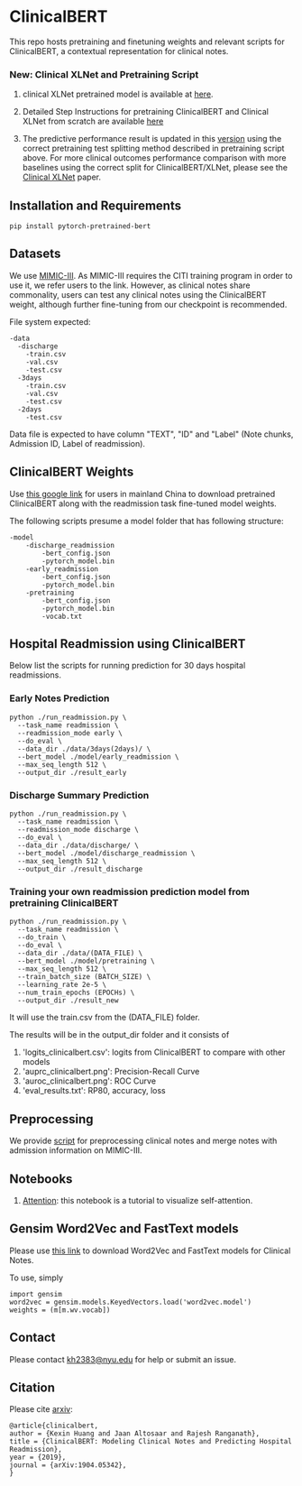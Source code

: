 # ClinicalBERT

This repo hosts pretraining and finetuning weights and relevant scripts for ClinicalBERT, a contextual representation for clinical notes. 

### New: Clinical XLNet and Pretraining Script
1. clinical XLNet pretrained model is available at [here](https://github.com/kexinhuang12345/clinicalXLNet).

2. Detailed Step Instructions for pretraining ClinicalBERT and Clinical XLNet from scratch are available [here](https://github.com/kexinhuang12345/clinicalBERT/blob/master/notebook/pretrain.ipynb)

3. The predictive performance result is updated in this [version](https://www.kexinhuang.com/s/main.pdf) using the correct pretraining test splitting method described in pretraining script above. For more clinical outcomes performance comparison with more baselines using the correct split for ClinicalBERT/XLNet, please see the [Clinical XLNet](https://arxiv.org/abs/1912.11975) paper.

## Installation and Requirements

```
pip install pytorch-pretrained-bert
```

## Datasets

We use [MIMIC-III](https://mimic.physionet.org/about/mimic/). As MIMIC-III requires the CITI training program in order to use it, we refer users to the link. However, as clinical notes share commonality, users can test any clinical notes using the ClinicalBERT weight, although further fine-tuning from our checkpoint is recommended. 

File system expected:

```
-data
  -discharge
    -train.csv
    -val.csv
    -test.csv
  -3days
    -train.csv
    -val.csv
    -test.csv
  -2days
    -test.csv
```
Data file is expected to have column "TEXT", "ID" and "Label" (Note chunks, Admission ID, Label of readmission).


## ClinicalBERT Weights
Use [this google link](https://drive.google.com/file/d/1X3WrKLwwRAVOaAfKQ_tkTi46gsPfY5EB) for users in mainland China to download pretrained ClinicalBERT along with the readmission task fine-tuned model weights.

The following scripts presume a model folder that has following structure:
```
-model
	-discharge_readmission
		-bert_config.json
		-pytorch_model.bin
	-early_readmission
		-bert_config.json
		-pytorch_model.bin
	-pretraining
		-bert_config.json
		-pytorch_model.bin
		-vocab.txt
```

## Hospital Readmission using ClinicalBERT

Below list the scripts for running prediction for 30 days hospital readmissions.

### Early Notes Prediction
```
python ./run_readmission.py \
  --task_name readmission \
  --readmission_mode early \
  --do_eval \
  --data_dir ./data/3days(2days)/ \
  --bert_model ./model/early_readmission \
  --max_seq_length 512 \
  --output_dir ./result_early
```
### Discharge Summary Prediction
```
python ./run_readmission.py \
  --task_name readmission \
  --readmission_mode discharge \
  --do_eval \
  --data_dir ./data/discharge/ \
  --bert_model ./model/discharge_readmission \
  --max_seq_length 512 \
  --output_dir ./result_discharge
```
### Training your own readmission prediction model from pretraining ClinicalBERT
```
python ./run_readmission.py \
  --task_name readmission \
  --do_train \
  --do_eval \
  --data_dir ./data/(DATA_FILE) \
  --bert_model ./model/pretraining \
  --max_seq_length 512 \
  --train_batch_size (BATCH_SIZE) \
  --learning_rate 2e-5 \
  --num_train_epochs (EPOCHs) \
  --output_dir ./result_new
```
It will use the train.csv from the (DATA_FILE) folder.

The results will be in the output_dir folder and it consists of 

1. 'logits_clinicalbert.csv': logits from ClinicalBERT to compare with other models
2. 'auprc_clinicalbert.png': Precision-Recall Curve 
3. 'auroc_clinicalbert.png': ROC Curve
4. 'eval_results.txt': RP80, accuracy, loss

## Preprocessing
We provide [script](./preprocess.py) for preprocessing clinical notes and merge notes with admission information on MIMIC-III. 

## Notebooks

1. [Attention](
        ./notebook/attention_visualization.ipynb
      ): this notebook is a tutorial to visualize self-attention.

## Gensim Word2Vec and FastText models

Please use [this link](https://hu-my.sharepoint.com/:u:/g/personal/kexinhuang_hsph_harvard_edu/EcdVZ46f9OZPnFlnFD3jXZgBayNW7T7SrA0lPRf6dlSOzQ?e=sPHF8B) to download Word2Vec and FastText models for Clinical Notes.

To use, simply 

```
import gensim
word2vec = gensim.models.KeyedVectors.load('word2vec.model')
weights = (m[m.wv.vocab])
```

## Contact
Please contact kh2383@nyu.edu for help or submit an issue. 

## Citation

Please cite [arxiv](https://arxiv.org/abs/1904.05342):
```
@article{clinicalbert,
author = {Kexin Huang and Jaan Altosaar and Rajesh Ranganath},
title = {ClinicalBERT: Modeling Clinical Notes and Predicting Hospital Readmission},
year = {2019},
journal = {arXiv:1904.05342},
}

```




